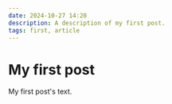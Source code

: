 ```yaml
---
date: 2024-10-27 14:20
description: A description of my first post.
tags: first, article
---
```

# My first post

My first post's text.